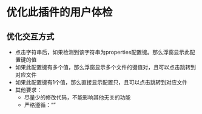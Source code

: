 # 优化此插件的用户体检
## 优化交互方式
- 点击字符串后，如果检测到该字符串为properties配置键。那么浮窗显示此配置键的值
- 如果此配置键有多个值，那么浮窗显示多个文件的键值对，且可以点击跳转到对应文件
- 如果此配置键有1个值，那么直接显示配置只，且可以点击跳转到对应文件
- 其他要求：
    - 尽量少的修改代码，不能影响其他无关的功能
    - 严格遵循：“” 